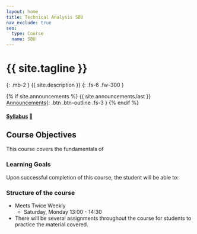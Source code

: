 ```yaml
---
layout: home
title: Technical Analysis SBU
nav_exclude: true
seo:
  type: Course
  name: SBU
---
```


# {{ site.tagline }}
{: .mb-2 }
{{ site.description }}
{: .fs-6 .fw-300 }

{% if site.announcements %}
{{ site.announcements.last }}
[Announcements](announcements.md){: .btn .btn-outline .fs-3 }
{% endif %}

#### [Syllabus](https://ta-sbu.github.io//syllabus/)  🧐

## Course Objectives

This course covers the fundamentals of 

### Learning Goals

 Upon successful completion of this course, the student will be able to:


### Structure of the course

 - Meets Twice Weekly
    - Saturday, Monday 13:00 - 14:30
 - There will be several assignments throughout the course for students to practice the material covered.




